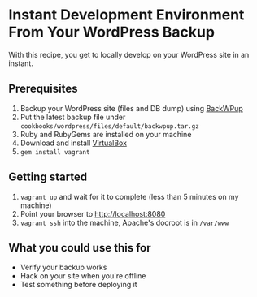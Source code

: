 # Instant Development Environment From Your WordPress Backup

With this recipe, you get to locally develop on your WordPress site in an instant.

## Prerequisites

1. Backup your WordPress site (files and DB dump) using
   [BackWPup](http://wordpress.org/extend/plugins/backwpup/)
2. Put the latest backup file under `cookbooks/wordpress/files/default/backwpup.tar.gz`
3. Ruby and RubyGems are installed on your machine
4. Download and install [VirtualBox](https://www.virtualbox.org/wiki/Downloads)
5. `gem install vagrant`

## Getting started

1. `vagrant up` and wait for it to complete (less than 5 minutes on my machine)
2. Point your browser to [http://localhost:8080](http://localhost:8080)
3. `vagrant ssh` into the machine, Apache's docroot is in `/var/www`

## What you could use this for

* Verify your backup works
* Hack on your site when you're offline
* Test something before deploying it

